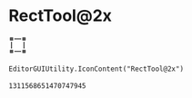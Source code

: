 # RectTool@2x
![](/img/RectTool@2x.png)

``` CSharp
EditorGUIUtility.IconContent("RectTool@2x")
```
```
1311568651470747945
```
